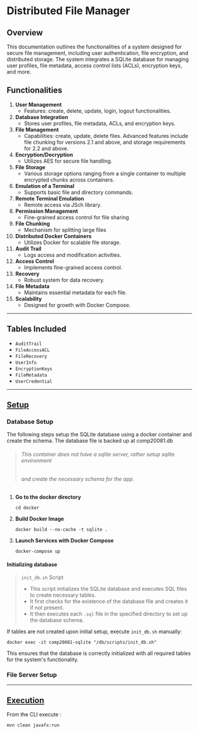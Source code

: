 # Distributed File Manager

## Overview

This documentation outlines the functionalities of a system designed for secure file management, including user authentication, file encryption, and distributed storage. The system integrates a SQLite database for managing user profiles, file metadata, access control lists (ACLs), encryption keys, and more.

## Functionalities

1. **User Management**
   - Features: create, delete, update, login, logout functionalities.
2. **Database Integration**
   - Stores user profiles, file metadata, ACLs, and encryption keys.
3. **File Management**
   - Capabilities: create, update, delete files. Advanced features include file chunking for versions 2.1 and above, and storage requirements for 2.2 and above.
4. **Encryption/Decryption**
   - Utilizes AES for secure file handling.
5. **File Storage**
   - Various storage options ranging from a single container to multiple encrypted chunks across containers.
6. **Emulation of a Terminal**
   - Supports basic file and directory commands.
7. **Remote Terminal Emulation**
   - Remote access via JSch library.
8. **Permission Management**
   - Fine-grained access control for file sharing
9. **File Chunking**
   - Mechanism for splitting large files
10. **Distributed Docker Containers**
    - Utilizes Docker for scalable file storage.
11. **Audit Trail**
    - Logs access and modification activities.
12. **Access Control**
    - Implements fine-grained access control.
13. **Recovery**
    - Robust system for data recovery.
14. **File Metadata**
    - Maintains essential metadata for each file.
15. **Scalability**
    - Designed for growth with Docker Compose.

___

## Tables Included

- `AuditTrail`
- `FileAccessACL`
- `FileRecovery`
- `UserInfo`
- `EncryptionKeys`
- `FileMetadata`
- `UserCredential`

___

## <u>Setup</u>

### Database Setup

The following steps setup the SQLite database using a docker container and create the schema. The database file is backed up at comp20081.db

> ###### This container does not have a sqlite server, rather setup sqlite environment 
>
> ###### and create the necessary schema for the app.

1. **Go to the docker directory**

   ```
   cd docker
   ```

2. **Build Docker Image**

   ```
   docker build --no-cache -t sqlite .
   ```

3. **Launch Services with Docker Compose**

   ```
   docker-compose up
   ```

#### Initializing database

> `init_db.sh` Script
>
> - This script initializes the SQLite database and executes SQL files to create necessary tables.
> - It first checks for the existence of the database file and creates it if not present.
> - It then executes each `.sql` file in the specified directory to set up the database schema.

If tables are not created upon initial setup, execute `init_db.sh` manually:

```
docker exec -it comp20081-sqlite "/db/scripts/init_db.sh"
```

This ensures that the database is correctly initialized with all required tables for the system's functionality.



### File Server Setup



___

## <u>Execution</u>

From the CLI execute :

```
mvn clean javafx:run
```


